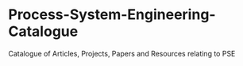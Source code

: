 # Process-System-Engineering-Catalogue
Catalogue of Articles, Projects, Papers and Resources relating to PSE

